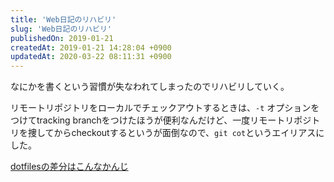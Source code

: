 ```yaml
---
title: 'Web日記のリハビリ'
slug: 'Web日記のリハビリ'
publishedOn: 2019-01-21
createdAt: 2019-01-21 14:28:04 +0900
updatedAt: 2020-03-22 08:11:31 +0900
---
```

なにかを書くという習慣が失なわれてしまったのでリハビリしていく。


リモートリポジトリをローカルでチェックアウトするときは、`-t` オプションをつけてtracking branchをつけたほうが便利なんだけど、一度リモートリポジトリを捜してからcheckoutするというが面倒なので、`git cot`というエイリアスにした。

[dotfilesの差分はこんなかんじ](https://github.com/kenchan/dotfiles/blob/30ce9772b234473be7bbd026ce0365a285ee0d85/gitconfig#L31)
